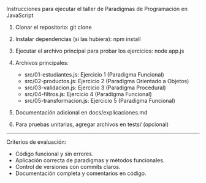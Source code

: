 Instrucciones para ejecutar el taller de Paradigmas de Programación en JavaScript

1. Clonar el repositorio:
   git clone <url-del-repositorio>

2. Instalar dependencias (si las hubiera):
   npm install

3. Ejecutar el archivo principal para probar los ejercicios:
   node app.js

4. Archivos principales:
   - src/01-estudiantes.js: Ejercicio 1 (Paradigma Funcional)
   - src/02-productos.js: Ejercicio 2 (Paradigma Orientado a Objetos)
   - src/03-validacion.js: Ejercicio 3 (Paradigma Procedural)
   - src/04-filtros.js: Ejercicio 4 (Paradigma Funcional)
   - src/05-transformacion.js: Ejercicio 5 (Paradigma Funcional)

5. Documentación adicional en docs/explicaciones.md

6. Para pruebas unitarias, agregar archivos en tests/ (opcional)

---

Criterios de evaluación:

- Código funcional y sin errores.
- Aplicación correcta de paradigmas y métodos funcionales.
- Control de versiones con commits claros.
- Documentación completa y comentarios en código.

